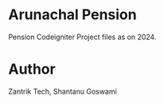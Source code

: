 # Arunachal Pension

Pension Codeigniter Project files as on 2024.

# Author

Zantrik Tech, Shantanu Goswami
